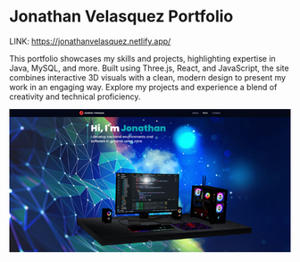 # Jonathan Velasquez Portfolio

LINK: https://jonathanvelasquez.netlify.app/

This portfolio showcases my skills and projects, highlighting expertise in Java, MySQL, and more. Built using Three.js, React, and JavaScript, the site combines interactive 3D visuals with a clean, modern design to present my work in an engaging way. Explore my projects and experience a blend of creativity and technical proficiency.

![portfolioss.png](src/assets/portfolioss.png)